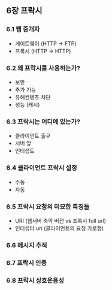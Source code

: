 ## 6장 프락시

### 6.1 웹 중개자

- 게이트웨이 (HTTP -> FTP)
- 프록시 (HTTP -> HTTP)

### 6.2 왜 프락시를 사용하는가?

- 보안
- 추가 기능
- 유해컨텐츠 차단
- 성능 (캐시)

### 6.3 프락시는 어디에 있는가?

- 클라이언트 출구
- 서버 앞
- 인터샙트

### 6.4 클라이언트 프락시 설정

- 수동
- 자동

### 6.5 프락시 요청의 미묘한 특징들

- URI (웹서버 축약 버전 vs 프록시 full url)
- 인터샙터 uri (클라이언트의 요청 가로챔)

### 6.6 메시지 추적

### 6.7 프락시 인증

### 6.8 프락시 상호운용성
